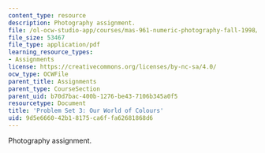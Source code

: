 ```yaml
---
content_type: resource
description: Photography assignment.
file: /ol-ocw-studio-app/courses/mas-961-numeric-photography-fall-1998/9d5e666042b18175ca6ffa62681868d6_ps3.pdf
file_size: 53467
file_type: application/pdf
learning_resource_types:
- Assignments
license: https://creativecommons.org/licenses/by-nc-sa/4.0/
ocw_type: OCWFile
parent_title: Assignments
parent_type: CourseSection
parent_uid: b70d7bac-400b-1276-be43-7106b345a0f5
resourcetype: Document
title: 'Problem Set 3: Our World of Colours'
uid: 9d5e6660-42b1-8175-ca6f-fa62681868d6
---
```

Photography assignment.